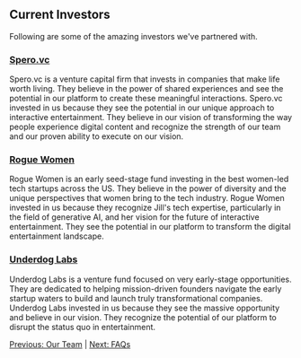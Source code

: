 ## Current Investors

Following are some of the amazing investors we've partnered with.

### [Spero.vc](https://spero.vc/)
Spero.vc is a venture capital firm that invests in companies that make life worth living. They believe in the power of shared experiences and see the potential in our platform to create these meaningful interactions. Spero.vc invested in us because they see the potential in our unique approach to interactive entertainment. They believe in our vision of transforming the way people experience digital content and recognize the strength of our team and our proven ability to execute on our vision.

### [Rogue Women](https://roguewmn.com/)
Rogue Women is an early seed-stage fund investing in the best women-led tech startups across the US. They believe in the power of diversity and the unique perspectives that women bring to the tech industry. Rogue Women invested in us because they recognize Jill's tech expertise, particularly in the field of generative AI, and her vision for the future of interactive entertainment. They see the potential in our platform to transform the digital entertainment landscape.

### [Underdog Labs](https://www.underdoglabs.io/)
Underdog Labs is a venture fund focused on very early-stage opportunities. They are dedicated to helping mission-driven founders navigate the early startup waters to build and launch truly transformational companies. Underdog Labs invested in us because they see the massive opportunity and believe in our vision. They recognize the potential of our platform to disrupt the status quo in entertainment.

[Previous: Our Team](https://github.com/rushtix/reelmagic/blob/main/docs/team.md) | [Next: FAQs](https://github.com/rushtix/reelmagic/blob/main/docs/faq.md)
